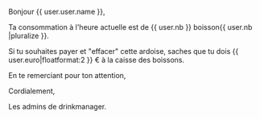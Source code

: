 
Bonjour {{ user.user.name }},

Ta consommation à l'heure actuelle est de {{ user.nb }} boisson{{ user.nb |pluralize }}.

Si tu souhaites payer et "effacer" cette ardoise, saches que tu dois {{ user.euro|floatformat:2 }} € à la caisse des boissons.

En te remerciant pour ton attention,

Cordialement,

Les admins de drinkmanager.
